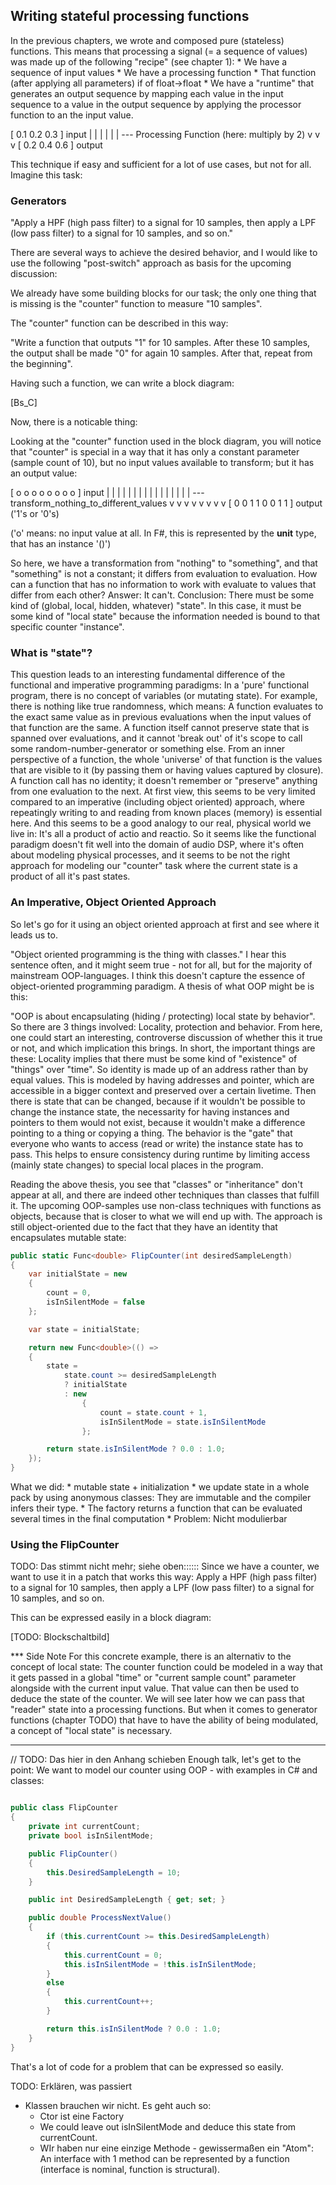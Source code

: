 
## Writing stateful processing functions

In the previous chapters, we wrote and composed pure (stateless) functions. This means that processing a signal (= a sequence of values) was made up of the following "recipe" (see chapter 1):
    * We have a sequence of input values
    * We have a processing function
    * That function (after applying all parameters) if of float->float
    * We have a "runtime" that generates an output sequence by mapping each value in the input sequence to a value in the output sequence by applying the processor function to an the input value.

[ 0.1  0.2  0.3 ]   input
   |    |    |
   |    |    |  --- Processing Function (here: multiply by 2)
   v    v    v
[ 0.2  0.4  0.6 ]   output

This technique if easy and sufficient for a lot of use cases, but not for all. Imagine this task:

### Generators

"Apply a HPF (high pass filter) to a signal for 10 samples, then apply a LPF (low pass filter) to a signal for 10 samples, and so on."

There are several ways to achieve the desired behavior, and I would like to use the following "post-switch" approach as basis for the upcoming discussion:

We already have some building blocks for our task; the only one thing that is missing is the "counter" function to measure "10 samples".

The "counter" function can be described in this way:

"Write a function that outputs "1" for 10 samples. After these 10 samples, the output shall be made "0" for again 10 samples. After that, repeat from the beginning".

Having such a function, we can write a block diagram:

[Bs_C]

Now, there is a noticable thing:

Looking at the "counter" function used in the block diagram, you will notice that "counter" is special in a way that it has only a constant parameter (sample count of 10), but no input values available to transform; but it has an output value:

[ o  o  o  o  o  o  o  o ]   input
  |  |  |  |  |  |  |  |
  |  |  |  |  |  |  |  | --- transform_nothing_to_different_values
  v  v  v  v  v  v  v  v
[ 0  0  1  1  0  0  1  1 ]   output ('1's or '0's)

('o' means: no input value at all. In F#, this is represented by the **unit** type, that has an instance '()')

So here, we have a transformation from "nothing" to "something", and that "something" is not a constant; it differs from evaluation to evaluation. How can a function that has no information to work with evaluate to values that differ from each other? Answer: It can't. Conclusion: There must be some kind of (global, local, hidden, whatever) "state". In this case, it must be some kind of "local state" because the information needed is bound to that specific counter "instance". 

### What is "state"?

This question leads to an interesting fundamental difference of the functional and imperative programming paradigms: In a 'pure' functional program, there is no concept of variables (or mutating state). For example, there is nothing like true randomness, which means: A function evaluates to the exact same value as in previous evaluations when the input values of that function are the same. A function itself cannot preserve state that is spanned over evaluations, and it cannot 'break out' of it's scope to call some random-number-generator or something else. From an inner perspective of a function, the whole 'universe' of that function is the values that are visible to it (by passing them or having values captured by closure). A function call has no identity; it doesn't remember or "preserve" anything from one evaluation to the next. At first view, this seems to be very limited compared to an imperative (including object oriented) approach, where repeatingly writing to and reading from known places (memory) is essential here. And this seems to be a good analogy to our real, physical world we live in: It's all a product of actio and reactio. So it seems like the functional paradigm doesn't fit well into the domain of audio DSP, where it's often about modeling physical processes, and it seems to be not the right approach for modeling our "counter" task where the current state is a product of all it's past states.

### An Imperative, Object Oriented Approach

So let's go for it using an object oriented approach at first and see where it leads us to.

"Object oriented programming is the thing with classes." I hear this sentence often, and it might seem true - not for all, but for the majority of mainstream OOP-languages. I think this doesn't capture the essence of object-oriented programming paradigm. A thesis of what OOP might be is this:

"OOP is about encapsulating (hiding / protecting) local state by behavior". So there are 3 things involved: Locality, protection and behavior. From here, one could start an interesting, controverse discussion of whether this it true or not, and which implication this brings. In short, the important things are these: Locality implies that there must be some kind of "existence" of "things" over "time". So identity is made up of an address rather than by equal values. This is modeled by having addresses and pointer, which are accessible in a bigger context and preserved over a certain livetime. Then there is state that can be changed, because if it wouldn't be possible to change the instance state, the necessarity for having instances and pointers to them would not exist, because it wouldn't make a difference pointing to a thing or copying a thing. The behavior is the "gate" that everyone who wants to access (read or write) the instance state has to pass. This helps to ensure consistency during runtime by limiting access (mainly state changes) to special local places in the program.

Reading the above thesis, you see that "classes" or "inheritance" don't appear at all, and there are indeed other techniques than classes that fulfill it. The upcoming OOP-samples use non-class techniques with functions as objects, because that is closer to what we will end up with. The approach is still object-oriented due to the fact that they have an identity that encapsulates mutable state:


```csharp
public static Func<double> FlipCounter(int desiredSampleLength)
{
    var initialState = new
    {
        count = 0,
        isInSilentMode = false
    };

    var state = initialState;

    return new Func<double>(() =>
    {
        state =
            state.count >= desiredSampleLength
            ? initialState
            : new
                {
                    count = state.count + 1,
                    isInSilentMode = state.isInSilentMode
                };

        return state.isInSilentMode ? 0.0 : 1.0;
    });
}
```

What we did:
    * mutable state + initialization
    * we update state in a whole pack by using anonymous classes: They are immutable and the compiler infers their type.
    * The factory returns a function that can be evaluated several times in the final computation
    * Problem: Nicht modulierbar

### Using the FlipCounter

TODO: Das stimmt nicht mehr; siehe oben::::::
Since we have a counter, we want to use it in a patch that works this way: Apply a HPF (high pass filter) to a signal for 10 samples, then apply a LPF (low pass filter) to a signal for 10 samples, and so on.

This can be expressed easily in a block diagram:

[TODO: Blockschaltbild]




*** Side Note
For this concrete example, there is an alternativ to the concept of local state: The counter function could be modeled in a way that it gets passed in a global "time" or "current sample count" parameter alongside with the current input value. That value can then be used to deduce the state of the counter. We will see later how we can pass that "reader" state into a processing functions. But when it comes to generator functions (chapter TODO) that have to have the ability of being modulated, a concept of "local state" is necessary.
***





<!-- 

(******* Exkurs 

[ 0.1; 0.2; 0.3 ]   input
\  | \  | \  |
 \ |  \ |  \ |  --- Processing Function (here: add last and current)
   v    v    v
[  ?; 0.3; 0.5 ]   output

********) -->






// TODO: Das hier in den Anhang schieben
Enough talk, let's get to the point: We want to model our counter using OOP - with examples in C# and classes:

```csharp

public class FlipCounter
{
    private int currentCount;
    private bool isInSilentMode;

    public FlipCounter()
    {
        this.DesiredSampleLength = 10;
    }

    public int DesiredSampleLength { get; set; }

    public double ProcessNextValue()
    {
        if (this.currentCount >= this.DesiredSampleLength)
        {
            this.currentCount = 0;
            this.isInSilentMode = !this.isInSilentMode;
        }
        else
        {
            this.currentCount++;
        }

        return this.isInSilentMode ? 0.0 : 1.0;
    }
}
```

That's a lot of code for a problem that can be expressed so easily.

TODO: Erklären, was passiert
* Klassen brauchen wir nicht. Es geht auch so:
    * Ctor ist eine Factory
    * We could leave out isInSilentMode and deduce this state from currentCount.
    * WIr haben nur eine einzige Methode - gewissermaßen ein "Atom": An interface with 1 method can be represented by a function (interface is nominal, function is structural).


